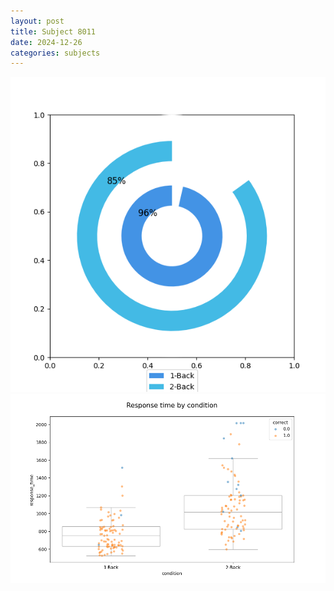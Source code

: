 ```yaml
---
layout: post
title: Subject 8011
date: 2024-12-26
categories: subjects
---
```


![](data/8011/run-15/8011_accuracy_by_condition.png)
![](data/8011/run-15/8011_response_time_by_condition.png)
